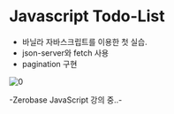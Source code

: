 # Javascript Todo-List

- 바닐라 자바스크립트를 이용한 첫 실습.
- json-server와 fetch 사용
- pagination 구현


![0](https://user-images.githubusercontent.com/110772094/211556817-75ab97ce-33b1-43c8-ae0e-ed2832f1f756.PNG)


-Zerobase JavaScript 강의 중..-
